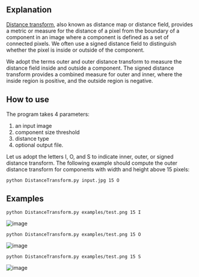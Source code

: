 ## Explanation
[Distance transform](https://en.wikipedia.org/wiki/Distance_transform), also known as distance map or distance field, provides a metric or measure for the
distance of a pixel from the boundary of a component in an image where a component is defined as a set of connected pixels. We often use a signed distance field to
distinguish whether the pixel is inside or outside of the component.

We adopt the terms outer and outer distance transform to measure the distance field
inside and outside a component. The signed distance transform provides a combined measure for outer and
inner, where the inside region is positive, and the outside region is negative.


## How to use
The program takes 4 parameters:
1. an input image
2. component size threshold
3. distance type
4. optional output file.

Let us adopt the letters I, O, and S to indicate inner, outer, or signed distance
transform. The following example should compute the outer distance transform for components with
width and height above 15 pixels:

`python DistanceTransform.py input.jpg 15 O `

## Examples
`python DistanceTransform.py examples/test.png 15 I`

![image](https://github.com/d4nieldev/DistanceTransform/assets/72974081/76e32a1a-c699-4f21-8cb2-56078f94d957)

`python DistanceTransform.py examples/test.png 15 O`

![image](https://github.com/d4nieldev/DistanceTransform/assets/72974081/8f95df3f-ebb3-4488-9117-1e62b8ad774e)

`python DistanceTransform.py examples/test.png 15 S`

![image](https://github.com/d4nieldev/DistanceTransform/assets/72974081/fbdabafc-9d44-4de2-a601-2e9d81abe21a)
